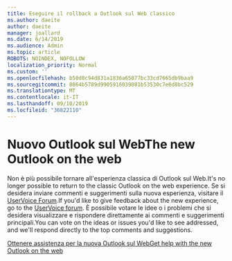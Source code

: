 ```yaml
---
title: Eseguire il rollback a Outlook sul Web classico
ms.author: daeite
author: daeite
manager: joallard
ms.date: 6/14/2019
ms.audience: Admin
ms.topic: article
ROBOTS: NOINDEX, NOFOLLOW
localization_priority: Normal
ms.custom: ''
ms.openlocfilehash: b50d8c94d831a1836a65077bc33cd7665db9baa9
ms.sourcegitcommit: 8864b5789d9905916039081b53530c7e6d8bc529
ms.translationtype: MT
ms.contentlocale: it-IT
ms.lasthandoff: 09/10/2019
ms.locfileid: "36822110"
---
```

# <a name="the-new-outlook-on-the-web"></a><span data-ttu-id="933b1-102">Nuovo Outlook sul Web</span><span class="sxs-lookup"><span data-stu-id="933b1-102">The new Outlook on the web</span></span>

<span data-ttu-id="933b1-103">Non è più possibile tornare all'esperienza classica di Outlook sul Web.</span><span class="sxs-lookup"><span data-stu-id="933b1-103">It's no longer possible to return to the classic Outlook on the web experience.</span></span> <span data-ttu-id="933b1-104">Se si desidera inviare commenti e suggerimenti sulla nuova esperienza, visitare il [UserVoice Forum](https://go.microsoft.com/fwlink/?linkid=2103182).</span><span class="sxs-lookup"><span data-stu-id="933b1-104">If you'd like to give feedback about the new experience, go to the [UserVoice forum](https://go.microsoft.com/fwlink/?linkid=2103182).</span></span> <span data-ttu-id="933b1-105">È possibile votare le idee o i problemi che si desidera visualizzare e rispondere direttamente ai commenti e suggerimenti principali.</span><span class="sxs-lookup"><span data-stu-id="933b1-105">You can vote on the ideas or issues you'd like to see addressed, and we'll respond directly to the top comments and suggestions.</span></span>

[<span data-ttu-id="933b1-106">Ottenere assistenza per la nuova Outlook sul Web</span><span class="sxs-lookup"><span data-stu-id="933b1-106">Get help with the new Outlook on the web</span></span>](https://support.office.com/article/017014cd-2ad0-41ab-8473-6bd8c349d4f8)